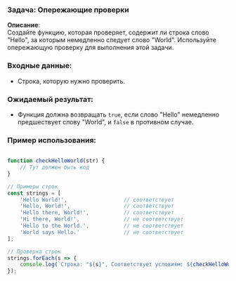 ### Задача: Опережающие проверки

**Описание**:  
Создайте функцию, которая проверяет, содержит ли строка слово "Hello", за которым немедленно следует слово "World". Используйте опережающую проверку для выполнения этой задачи.

### Входные данные:
- Строка, которую нужно проверить.

### Ожидаемый результат:
- Функция должна возвращать `true`, если слово "Hello" немедленно предшествует слову "World", и `false` в противном случае.

### Пример использования:

```javascript

function checkHelloWorld(str) {
    // Тут должен быть код
}

// Примеры строк
const strings = [
    'Hello World!',                  // соответствует
    'Hello, World!',                 // соответствует
    'Hello there, World!',           // соответствует
    'Hi there, World!',              // не соответствует
    'Hello to the World.',           // не соответствует
    'World says Hello.'              // не соответствует
];

// Проверка строк
strings.forEach(s => {
    console.log(`Строка: "${s}", Соответствует условиям: ${checkHelloWorld(s)}`);
});
